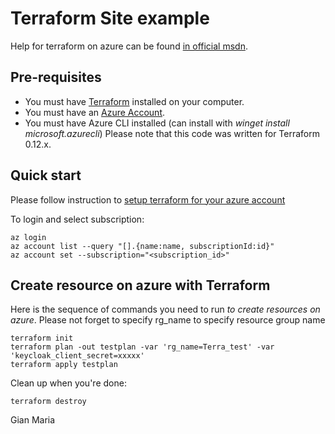 # Terraform Site example

Help for terraform on azure can be found [in official msdn]( https://learn.microsoft.com/en-gb/azure/developer/terraform/).

## Pre-requisites

- You must have [Terraform](https://www.terraform.io/) installed on your computer. 
- You must have an [Azure Account](http://portal.azure.com/).
- You must have Azure CLI installed (can install with *winget install microsoft.azurecli*)
Please note that this code was written for Terraform 0.12.x.

## Quick start

Please follow instruction to [setup terraform for your azure account](https://docs.microsoft.com/en-gb/azure/developer/terraform/get-started-cloud-shell)

To login and select subscription:

```
az login
az account list --query "[].{name:name, subscriptionId:id}"
az account set --subscription="<subscription_id>"
```

## Create resource on azure with Terraform

Here is the sequence of commands you need to run *to create resources on azure*. Please not forget to specify rg_name to specify resource group name

```
terraform init
terraform plan -out testplan -var 'rg_name=Terra_test' -var 'keycloak_client_secret=xxxxx'
terraform apply testplan
```

Clean up when you're done:

```
terraform destroy
```

Gian Maria